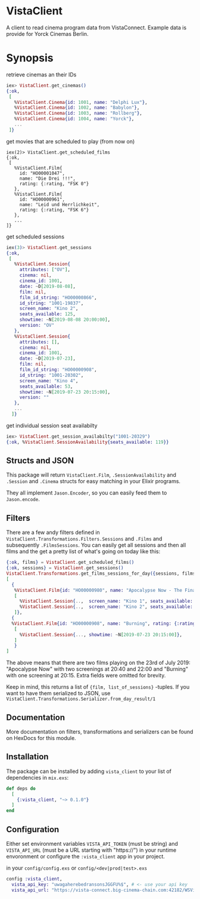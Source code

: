 # VistaClient

A client to read cinema program data from VistaConnect. Example data is provide
for Yorck Cinemas Berlin.

# Synopsis

retrieve cinemas an their IDs

```elixir
iex> VistaClient.get_cinemas()
{:ok,
 [
   %VistaClient.Cinema{id: 1001, name: "Delphi Lux"},
   %VistaClient.Cinema{id: 1002, name: "Babylon"},
   %VistaClient.Cinema{id: 1003, name: "Rollberg"},
   %VistaClient.Cinema{id: 1004, name: "Yorck"},
   ...
 ]}
```

get movies that are scheduled to play (from now on)
```
iex(2)> VistaClient.get_scheduled_films
{:ok,
 [
   %VistaClient.Film{
     id: "HO00001047",
     name: "Die Drei !!!",
     rating: {:rating, "FSK 0"}
   },
   %VistaClient.Film{
     id: "HO00000961",
     name: "Leid und Herrlichkeit",
     rating: {:rating, "FSK 6"}
   },
   ...
]}
```

get scheduled sessions
```elixir
iex(3)> VistaClient.get_sessions
{:ok,
 [
   %VistaClient.Session{
     attributes: ["OV"],
     cinema: nil,
     cinema_id: 1001,
     date: ~D[2019-08-08],
     film: nil,
     film_id_string: "HO00000866",
     id_string: "1001-19837",
     screen_name: "Kino 2",
     seats_available: 125,
     showtime: ~N[2019-08-08 20:00:00],
     version: "OV"
   },
   %VistaClient.Session{
     attributes: [],
     cinema: nil,
     cinema_id: 1001,
     date: ~D[2019-07-23],
     film: nil,
     film_id_string: "HO00000908",
     id_string: "1001-20302",
     screen_name: "Kino 4",
     seats_available: 53,
     showtime: ~N[2019-07-23 20:15:00],
     version: ""
   },
   ...
  ]}
```

get individual session seat availabilty

```elixir
iex> VistaClient.get_session_availabilty("1001-20329")  
{:ok, %VistaClient.SessionAvailability{seats_available: 119}}
```

## Structs and JSON

This package will return `VistaClient.Film`, `.SessionAvailability` and
`.Session` and `.Cinema` structs for easy matching in your Elixir programs.

They all implement `Jason.Encoder`, so you can easily feed them to `Jason.encode`.

## Filters

There are a few andy filters defined in
`VistaClient.Transformations.Filters.Sessions` and `.Films` and subsequently
`.FilmsSessions`. You can easily get all sessions and then all films and the get
a pretty list of what's going on today like this:

```elixir
{:ok, films} = VistaClient.get_scheduled_films()
{:ok, sessions} = VistaClient.get_sessions()
VistaClient.Transformations.get_films_sessions_for_day({sessions, films}, 1001, ~D"2019-07-23")
[
  { 
   %VistaClient.Film{id: "HO00000980", name: "Apocalypse Now - The Final Cut (2019)", rating: {:rating, "FSK 16"}},
   [
     %VistaClient.Session{..,  screen_name: "Kino 1", seats_available: 115, showtime: ~N[2019-07-23 20:40:00], version: "OmU"},
     %VistaClient.Session{..,  screen_name: "Kino 2", seats_available: 245, showtime: ~N[2019-07-23 22:00:00], version: ""}
   ]},
  {
  %VistaClient.Film{id: "HO00000908", name: "Burning", rating: {:rating, "FSK 16"}},
   [
     %VistaClient.Session{..., showtime: ~N[2019-07-23 20:15:00]},
   ]
   }
]
```

The above means that there are two films playing on the 23rd of July 2019:
"Apocalypse Now" with two screenings at 20:40 and 22:00 and "Burning" with one
screening at 20:15. Extra fields were omitted for brevity.

Keep in mind, this returns a list of `{film, list_of_sessions}` -tuples. If you
want to have them serialized to JSON, use
`VistaClient.Transformations.Serializer.from_day_result/1`

## Documentation

More documentation on filters, transformations and serializers can be found on
HexDocs for this module.

## Installation

The package can be installed by adding `vista_client` to your list of
dependencies in `mix.exs`:

```elixir
def deps do
  [
    {:vista_client, "~> 0.1.0"}
  ]
end
```

## Configuration

Either set environment variables `VISTA_API_TOKEN` (must be string) and
`VISTA_API_URL` (must be a URL starting with "https://") in your runtime
envoronment or configure the `:vista_client` app in your project.

in your `config/config.exs` or `config/<dev|prod|test>.exs`
```elixir
config :vista_client, 
  vista_api_key: "uwagaherebedransonsJGGFU%$", # <- use your api key
  vista_api_url: "https://vista-connect.big-cinema-chain.com:42182/WSVistaWebClient/" # <- use your URL
```
